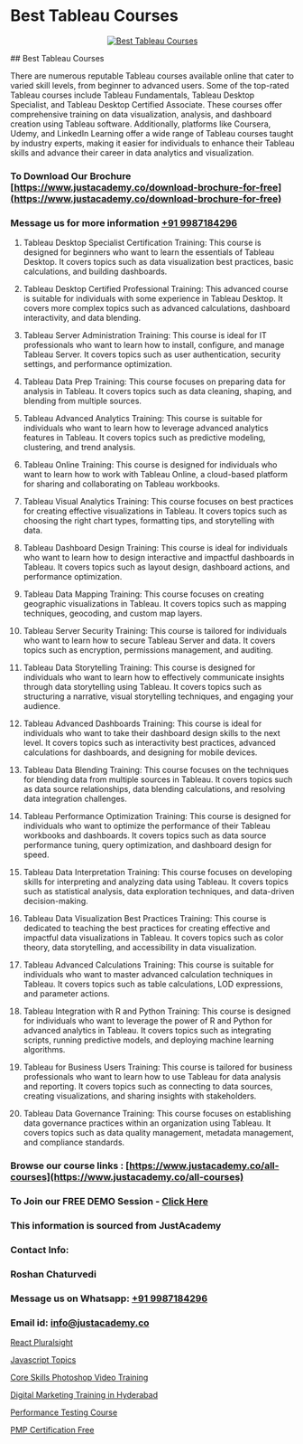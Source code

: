 # Best Tableau Courses

<p align="center">
  <a href="https://justacademy.co/course-detail/tableau-training">
    <img src="https://justacademy.co/storage2/course_image/1709718933_course_image.webp" alt="Best Tableau Courses">
  </a>
</p>
## Best Tableau Courses

There are numerous reputable Tableau courses available online that cater to varied skill levels, from beginner to advanced users. Some of the top-rated Tableau courses include Tableau Fundamentals, Tableau Desktop Specialist, and Tableau Desktop Certified Associate. These courses offer comprehensive training on data visualization, analysis, and dashboard creation using Tableau software. Additionally, platforms like Coursera, Udemy, and LinkedIn Learning offer a wide range of Tableau courses taught by industry experts, making it easier for individuals to enhance their Tableau skills and advance their career in data analytics and visualization.
### To Download Our Brochure [https://www.justacademy.co/download-brochure-for-free](https://www.justacademy.co/download-brochure-for-free)
### Message us for more information [+91 9987184296](https://api.whatsapp.com/send?phone=919987184296)
1) Tableau Desktop Specialist Certification Training: This course is designed for beginners who want to learn the essentials of Tableau Desktop. It covers topics such as data visualization best practices, basic calculations, and building dashboards.

2) Tableau Desktop Certified Professional Training: This advanced course is suitable for individuals with some experience in Tableau Desktop. It covers more complex topics such as advanced calculations, dashboard interactivity, and data blending.

3) Tableau Server Administration Training: This course is ideal for IT professionals who want to learn how to install, configure, and manage Tableau Server. It covers topics such as user authentication, security settings, and performance optimization.

4) Tableau Data Prep Training: This course focuses on preparing data for analysis in Tableau. It covers topics such as data cleaning, shaping, and blending from multiple sources.

5) Tableau Advanced Analytics Training: This course is suitable for individuals who want to learn how to leverage advanced analytics features in Tableau. It covers topics such as predictive modeling, clustering, and trend analysis.

6) Tableau Online Training: This course is designed for individuals who want to learn how to work with Tableau Online, a cloud-based platform for sharing and collaborating on Tableau workbooks.

7) Tableau Visual Analytics Training: This course focuses on best practices for creating effective visualizations in Tableau. It covers topics such as choosing the right chart types, formatting tips, and storytelling with data.

8) Tableau Dashboard Design Training: This course is ideal for individuals who want to learn how to design interactive and impactful dashboards in Tableau. It covers topics such as layout design, dashboard actions, and performance optimization.

9) Tableau Data Mapping Training: This course focuses on creating geographic visualizations in Tableau. It covers topics such as mapping techniques, geocoding, and custom map layers.

10) Tableau Server Security Training: This course is tailored for individuals who want to learn how to secure Tableau Server and data. It covers topics such as encryption, permissions management, and auditing.

11) Tableau Data Storytelling Training: This course is designed for individuals who want to learn how to effectively communicate insights through data storytelling using Tableau. It covers topics such as structuring a narrative, visual storytelling techniques, and engaging your audience.

12) Tableau Advanced Dashboards Training: This course is ideal for individuals who want to take their dashboard design skills to the next level. It covers topics such as interactivity best practices, advanced calculations for dashboards, and designing for mobile devices.

13) Tableau Data Blending Training: This course focuses on the techniques for blending data from multiple sources in Tableau. It covers topics such as data source relationships, data blending calculations, and resolving data integration challenges.

14) Tableau Performance Optimization Training: This course is designed for individuals who want to optimize the performance of their Tableau workbooks and dashboards. It covers topics such as data source performance tuning, query optimization, and dashboard design for speed.

15) Tableau Data Interpretation Training: This course focuses on developing skills for interpreting and analyzing data using Tableau. It covers topics such as statistical analysis, data exploration techniques, and data-driven decision-making.

16) Tableau Data Visualization Best Practices Training: This course is dedicated to teaching the best practices for creating effective and impactful data visualizations in Tableau. It covers topics such as color theory, data storytelling, and accessibility in data visualization.

17) Tableau Advanced Calculations Training: This course is suitable for individuals who want to master advanced calculation techniques in Tableau. It covers topics such as table calculations, LOD expressions, and parameter actions.

18) Tableau Integration with R and Python Training: This course is designed for individuals who want to leverage the power of R and Python for advanced analytics in Tableau. It covers topics such as integrating scripts, running predictive models, and deploying machine learning algorithms.

19) Tableau for Business Users Training: This course is tailored for business professionals who want to learn how to use Tableau for data analysis and reporting. It covers topics such as connecting to data sources, creating visualizations, and sharing insights with stakeholders.

20) Tableau Data Governance Training: This course focuses on establishing data governance practices within an organization using Tableau. It covers topics such as data quality management, metadata management, and compliance standards.

### Browse our course links : [https://www.justacademy.co/all-courses](https://www.justacademy.co/all-courses) 
### To Join our FREE DEMO Session - [Click Here](https://www.justacademy.co/register-for-course-demo)


### This information is sourced from JustAcademy
### Contact Info:
### Roshan Chaturvedi
### Message us on Whatsapp: [+91 9987184296](https://api.whatsapp.com/send?phone=919987184296)
### Email id: [info@justacademy.co](mailto:info@justacademy.co)
                
[React Pluralsight](0)

[Javascript Topics](https://www.linkedin.com/pulse/javascript-topics-software-training-mountain-view-p5nle?trackingId=aH4bVsCRaCk15WIGCSCryw%3D%3D&lipi=urn%3Ali%3Apage%3Ad_flagship3_company_admin%3Buc3eZLF6QYysxJ31cjrhRA%3D%3D)

[Core Skills Photoshop Video Training](https://medium.com/@akanshapatil/core-skills-photoshop-video-training-85b0648b24a1)

[Digital Marketing Training in Hyderabad](https://medium.com/@roneet705/digital-marketing-training-in-hyderabad-1bf5d59f2316)

[Performance Testing Course](https://justacademyin.github.io/justacademy/performance-testing-course)

[PMP Certification Free](https://justacademyin.github.io/justacademy/pmp-certification-free)

